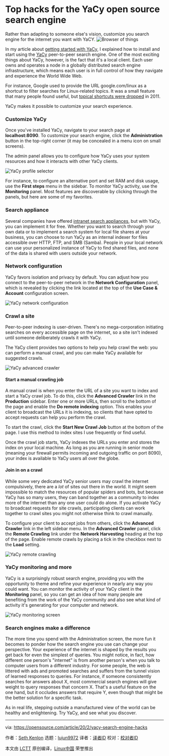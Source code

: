 [#]: collector: (lujun9972)
[#]: translator: ( )
[#]: reviewer: ( )
[#]: publisher: ( )
[#]: url: ( )
[#]: subject: (Top hacks for the YaCy open source search engine)
[#]: via: (https://opensource.com/article/20/2/yacy-search-engine-hacks)
[#]: author: (Seth Kenlon https://opensource.com/users/seth)

Top hacks for the YaCy open source search engine
======
Rather than adapting to someone else's vision, customize you search
engine for the internet you want with YaCY.
![Browser of things][1]

In my article about [getting started with YaCy][2], I explained how to install and start using the [YaCy][3] peer-to-peer search engine. One of the most exciting things about YaCy, however, is the fact that it's a local client. Each user owns and operates a node in a globally distributed search engine infrastructure, which means each user is in full control of how they navigate and experience the World Wide Web.

For instance, Google used to provide the URL google.com/linux as a shortcut to filter searches for Linux-related topics. It was a small feature that many people found useful, but [topical shortcuts were dropped][4] in 2011. 

YaCy makes it possible to customize your search experience.

### Customize YaCy

Once you've installed YaCy, navigate to your search page at **localhost:8090**. To customize your search engine, click the **Administration** button in the top-right corner (it may be concealed in a menu icon on small screens).

The admin panel allows you to configure how YaCy uses your system resources and how it interacts with other YaCy clients.

![YaCy profile selector][5]

For instance, to configure an alternative port and set RAM and disk usage, use the **First steps** menu in the sidebar. To monitor YaCy activity, use the **Monitoring** panel. Most features are discoverable by clicking through the panels, but here are some of my favorites.

### Search appliance

Several companies have offered [intranet search appliances][6], but with YaCy, you can implement it for free. Whether you want to search through your own data or to implement a search system for local file shares at your business, you can choose to run YaCy as an internal indexer for files accessible over HTTP, FTP, and SMB (Samba). People in your local network can use your personalized instance of YaCy to find shared files, and none of the data is shared with users outside your network.

### Network configuration

YaCy favors isolation and privacy by default. You can adjust how you connect to the peer-to-peer network in the **Network Configuration** panel, which is revealed by clicking the link located at the top of the **Use Case &amp; Account** configuration screen.

![YaCy network configuration][7]

### Crawl a site

Peer-to-peer indexing is user-driven. There's no mega-corporation initiating searches on every accessible page on the internet, so a site isn't indexed until someone deliberately crawls it with YaCy.

The YaCy client provides two options to help you help crawl the web: you can perform a manual crawl, and you can make YaCy available for suggested crawls.

![YaCy advanced crawler][8]

#### Start a manual crawling job

A manual crawl is when you enter the URL of a site you want to index and start a YaCy crawl job. To do this, click the **Advanced Crawler** link in the **Production** sidebar. Enter one or more URLs, then scroll to the bottom of the page and enable the **Do remote indexing** option. This enables your client to broadcast the URLs it is indexing, so clients that have opted to accept requests can help you perform the crawl.

To start the crawl, click the **Start New Crawl Job** button at the bottom of the page. I use this method to index sites I use frequently or find useful.

Once the crawl job starts, YaCy indexes the URLs you enter and stores the index on your local machine. As long as you are running in senior mode (meaning your firewall permits incoming and outgoing traffic on port 8090), your index is available to YaCy users all over the globe.

#### Join in on a crawl

While some very dedicated YaCy senior users may crawl the internet compulsively, there are a _lot_ of sites out there in the world. It might seem impossible to match the resources of popular spiders and bots, but because YaCy has so many users, they can band together as a community to index more of the internet than any one user could do alone. If you activate YaCy to broadcast requests for site crawls, participating clients can work together to crawl sites you might not otherwise think to crawl manually.

To configure your client to accept jobs from others, click the **Advanced Crawler** link in the left sidebar menu. In the **Advanced Crawler** panel, click the **Remote Crawling** link under the **Network Harvesting** heading at the top of the page. Enable remote crawls by placing a tick in the checkbox next to the **Load** setting.

![YaCy remote crawling][9]

### YaCy monitoring and more

YaCy is a surprisingly robust search engine, providing you with the opportunity to theme and refine your experience in nearly any way you could want. You can monitor the activity of your YaCy client in the **Monitoring** panel, so you can get an idea of how many people are benefiting from the work of the YaCy community and also see what kind of activity it's generating for your computer and network.

![YaCy monitoring screen][10]

### Search engines make a difference

The more time you spend with the Administration screen, the more fun it becomes to ponder how the search engine you use can change your perspective. Your experience of the internet is shaped by the results you get back for even the simplest of queries. You might notice, in fact, how different one person's "internet" is from another person's when you talk to computer users from a different industry. For some people, the web is littered with ads and promoted searches and suffers from the tunnel vision of learned responses to queries. For instance, if someone consistently searches for answers about X, most commercial search engines will give weight to query responses that concern X. That's a useful feature on the one hand, but it occludes answers that require Y, even though that might be the better solution for a specific task.

As in real life, stepping outside a manufactured view of the world can be healthy and enlightening. Try YaCy, and see what you discover.

--------------------------------------------------------------------------------

via: https://opensource.com/article/20/2/yacy-search-engine-hacks

作者：[Seth Kenlon][a]
选题：[lujun9972][b]
译者：[译者ID](https://github.com/译者ID)
校对：[校对者ID](https://github.com/校对者ID)

本文由 [LCTT](https://github.com/LCTT/TranslateProject) 原创编译，[Linux中国](https://linux.cn/) 荣誉推出

[a]: https://opensource.com/users/seth
[b]: https://github.com/lujun9972
[1]: https://opensource.com/sites/default/files/styles/image-full-size/public/lead-images/browser_desktop_website_checklist_metrics.png?itok=OKKbl1UR (Browser of things)
[2]: https://opensource.com/article/20/2/open-source-search-engine
[3]: https://yacy.net/
[4]: https://www.linuxquestions.org/questions/linux-news-59/is-there-no-more-linux-google-884306/
[5]: https://opensource.com/sites/default/files/uploads/yacy-profiles.jpg (YaCy profile selector)
[6]: https://en.wikipedia.org/wiki/Vivisimo
[7]: https://opensource.com/sites/default/files/uploads/yacy-network-config.jpg (YaCy network configuration)
[8]: https://opensource.com/sites/default/files/uploads/yacy-advanced-crawler.jpg (YaCy advanced crawler)
[9]: https://opensource.com/sites/default/files/uploads/yacy-remote-crawl-accept.jpg (YaCy remote crawling)
[10]: https://opensource.com/sites/default/files/uploads/yacy-monitor.jpg (YaCy monitoring screen)
